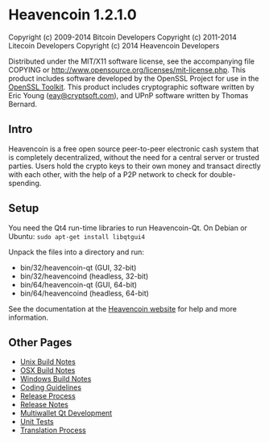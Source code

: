Heavencoin 1.2.1.0
================

Copyright (c) 2009-2014 Bitcoin Developers
Copyright (c) 2011-2014 Litecoin Developers
Copyright (c) 2014 Heavencoin Developers

Distributed under the MIT/X11 software license, see the accompanying
file COPYING or http://www.opensource.org/licenses/mit-license.php.
This product includes software developed by the OpenSSL Project for use in the [OpenSSL Toolkit](http://www.openssl.org/). This product includes
cryptographic software written by Eric Young ([eay@cryptsoft.com](mailto:eay@cryptsoft.com)), and UPnP software written by Thomas Bernard.


Intro
---------------------
Heavencoin is a free open source peer-to-peer electronic cash system that is
completely decentralized, without the need for a central server or trusted
parties.  Users hold the crypto keys to their own money and transact directly
with each other, with the help of a P2P network to check for double-spending.


Setup
---------------------
You need the Qt4 run-time libraries to run Heavencoin-Qt. On Debian or Ubuntu:
	`sudo apt-get install libqtgui4`

Unpack the files into a directory and run:

- bin/32/heavencoin-qt (GUI, 32-bit)
- bin/32/heavencoind (headless, 32-bit)
- bin/64/heavencoin-qt (GUI, 64-bit)
- bin/64/heavencoind (headless, 64-bit)

See the documentation at the [Heavencoin website](http://www.heavencoin.com)
for help and more information.


Other Pages
---------------------
- [Unix Build Notes](build-unix.md)
- [OSX Build Notes](build-osx.md)
- [Windows Build Notes](build-msw.md)
- [Coding Guidelines](coding.md)
- [Release Process](release-process.md)
- [Release Notes](release-notes.md)
- [Multiwallet Qt Development](multiwallet-qt.md)
- [Unit Tests](unit-tests.md)
- [Translation Process](translation_process.md)

